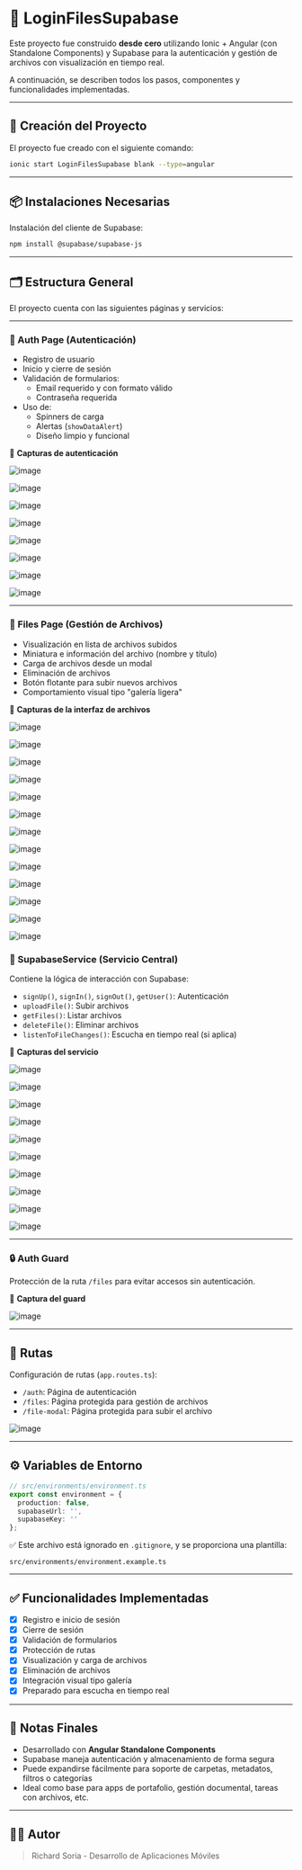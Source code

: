 # 📁 LoginFilesSupabase

Este proyecto fue construido **desde cero** utilizando Ionic + Angular (con Standalone Components) y Supabase para la autenticación y gestión de archivos con visualización en tiempo real.

A continuación, se describen todos los pasos, componentes y funcionalidades implementadas.

---

## 🧱 Creación del Proyecto

El proyecto fue creado con el siguiente comando:

```bash
ionic start LoginFilesSupabase blank --type=angular
```

---

## 📦 Instalaciones Necesarias

Instalación del cliente de Supabase:

```bash
npm install @supabase/supabase-js
```

---

## 🗂️ Estructura General

El proyecto cuenta con las siguientes páginas y servicios:

---

### 🔐 Auth Page (Autenticación)

- Registro de usuario
- Inicio y cierre de sesión
- Validación de formularios:
  - Email requerido y con formato válido
  - Contraseña requerida
- Uso de:
  - Spinners de carga
  - Alertas (`showDataAlert`)
  - Diseño limpio y funcional

📸 **Capturas de autenticación**

![image](https://github.com/user-attachments/assets/f77ae4eb-32d3-49eb-91db-5c5da67b62b2)

![image](https://github.com/user-attachments/assets/d3621278-c8b8-4c67-a933-1c2efae599de)

![image](https://github.com/user-attachments/assets/5289e080-521b-4d93-9ea0-86f0032ce88f)

![image](https://github.com/user-attachments/assets/8ec8f46d-a3a3-4436-b333-3a4aaa77b1b3)

![image](https://github.com/user-attachments/assets/03f9bb93-1544-4a42-9b36-017a2770dfb9)

![image](https://github.com/user-attachments/assets/d12d6b1e-d24e-425e-b204-449e84e35ae6)

![image](https://github.com/user-attachments/assets/e7b6b0cd-3c16-494f-b8de-2d788ea3a8f1)

![image](https://github.com/user-attachments/assets/531305f5-a2e7-4155-bab6-f3796d72d0dd)

---

### 📁 Files Page (Gestión de Archivos)

- Visualización en lista de archivos subidos
- Miniatura e información del archivo (nombre y título)
- Carga de archivos desde un modal
- Eliminación de archivos
- Botón flotante para subir nuevos archivos
- Comportamiento visual tipo "galería ligera"

📸 **Capturas de la interfaz de archivos**

![image](https://github.com/user-attachments/assets/118eef9a-c185-4ae5-a2d4-e99e09903852)

![image](https://github.com/user-attachments/assets/f87d7b34-da46-4685-b5e5-09a21885230f)

![image](https://github.com/user-attachments/assets/30635382-ed5e-47fd-be9d-0ff478696ddc)

![image](https://github.com/user-attachments/assets/a9788361-7ab7-4e70-81c9-f25d16ad4b6b)

![image](https://github.com/user-attachments/assets/81b2d733-547b-430b-8d19-fd800d119f54)

![image](https://github.com/user-attachments/assets/b3c375f5-fcfe-4c9d-99ff-532a6e4ae405)

![image](https://github.com/user-attachments/assets/a151c215-fdd8-4047-a511-a3d22213dad8)

![image](https://github.com/user-attachments/assets/00d4e446-30f9-4dc7-8139-85c36014f333)

![image](https://github.com/user-attachments/assets/7ea9cfcc-4928-4d3f-b305-ba955d482519)

![image](https://github.com/user-attachments/assets/af02c929-215f-4030-9907-4f5b7366fc90)

![image](https://github.com/user-attachments/assets/a8a50db7-8b01-4050-8489-fadd2b48e8fd)

![image](https://github.com/user-attachments/assets/4f33530b-7e99-4923-9a2f-a5d7d91deb48)

![image](https://github.com/user-attachments/assets/582a382f-387f-42ef-9270-d1addaddbe25)


### 🧠 SupabaseService (Servicio Central)

Contiene la lógica de interacción con Supabase:

- `signUp()`, `signIn()`, `signOut()`, `getUser()`: Autenticación
- `uploadFile()`: Subir archivos
- `getFiles()`: Listar archivos
- `deleteFile()`: Eliminar archivos
- `listenToFileChanges()`: Escucha en tiempo real (si aplica)

📸 **Capturas del servicio**

![image](https://github.com/user-attachments/assets/33da0623-142c-4966-a0e8-022db19e0250)

![image](https://github.com/user-attachments/assets/d188b9d6-ba70-44f3-b607-1622a0fb2632)

![image](https://github.com/user-attachments/assets/3ac7f298-0a8a-465b-9c21-cedf2e13e092)

![image](https://github.com/user-attachments/assets/7916c0bb-dde6-4150-86a3-20089c375eda)

![image](https://github.com/user-attachments/assets/4256fe2d-0174-4e0f-b129-e8e78b20c142)

![image](https://github.com/user-attachments/assets/69301c23-66df-4989-8c81-05339459848d)

![image](https://github.com/user-attachments/assets/66a061b6-8c8c-4f6e-9a77-54a1fb1508bd)

![image](https://github.com/user-attachments/assets/b3b9617b-d0ea-4d20-8d6e-0169a9bba61e)

![image](https://github.com/user-attachments/assets/176170b9-b5ec-432e-8878-6bd1a031bb9f)

![image](https://github.com/user-attachments/assets/8e9e785d-dbd6-4590-b991-93dcdf5481f6)


---

### 🔒 Auth Guard

Protección de la ruta `/files` para evitar accesos sin autenticación.

📸 **Captura del guard**

![image](https://github.com/user-attachments/assets/7f9c5f17-0d00-4910-888e-176175cbe617)

---

## 🧭 Rutas

Configuración de rutas (`app.routes.ts`):

- `/auth`: Página de autenticación
- `/files`: Página protegida para gestión de archivos
- `/file-modal`: Página protegida para subir el archivo

![image](https://github.com/user-attachments/assets/ce3f13d8-947b-4b89-a0dd-a0ca2cc6ca86)

---

## ⚙️ Variables de Entorno

```ts
// src/environments/environment.ts
export const environment = {
  production: false,
  supabaseUrl: '',
  supabaseKey: ''
};
```

✅ Este archivo está ignorado en `.gitignore`, y se proporciona una plantilla:

```
src/environments/environment.example.ts
```

---

## ✅ Funcionalidades Implementadas

- [x] Registro e inicio de sesión
- [x] Cierre de sesión
- [x] Validación de formularios
- [x] Protección de rutas
- [x] Visualización y carga de archivos
- [x] Eliminación de archivos
- [x] Integración visual tipo galería
- [x] Preparado para escucha en tiempo real

---

## 📝 Notas Finales

- Desarrollado con **Angular Standalone Components**
- Supabase maneja autenticación y almacenamiento de forma segura
- Puede expandirse fácilmente para soporte de carpetas, metadatos, filtros o categorías
- Ideal como base para apps de portafolio, gestión documental, tareas con archivos, etc.

---

## 👨‍💻 Autor

> Richard Soria - Desarrollo de Aplicaciones Móviles
